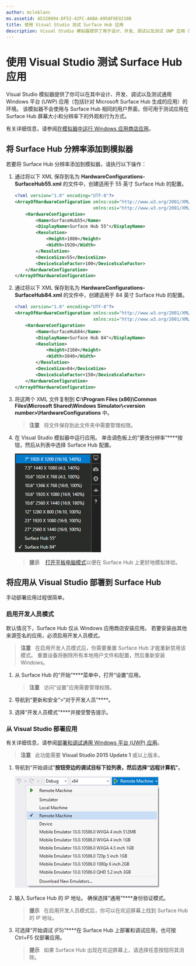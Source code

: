 ```yaml
---
author: mcleblanc
ms.assetid: A5320094-DF53-42FC-A6BA-A958F8E9210B
title: 使用 Visual Studio 测试 Surface Hub 应用
description: Visual Studio 模拟器提供了用于设计、开发、调试以及测试 UWP 应用（包括针对 Surface Hub 生成的应用）的环境。
---
```


# 使用 Visual Studio 测试 Surface Hub 应用
Visual Studio 模拟器提供了你可以在其中设计、开发、调试以及测试通用 Windows 平台 \(UWP\) 应用（包括针对 Microsoft Surface Hub 生成的应用）的环境。 该模拟器不会使用与 Surface Hub 相同的用户界面，但可用于测试应用在 Surface Hub 屏幕大小和分辨率下的外观和行为方式。

有关详细信息，请参阅[在模拟器中运行 Windows 应用商店应用](https://msdn.microsoft.com/library/hh441475.aspx)。

## 将 Surface Hub 分辨率添加到模拟器
若要将 Surface Hub 分辨率添加到模拟器，请执行以下操作：

1. 通过将以下 XML 保存到名为 **HardwareConfigurations-SurfaceHub55.xml** 的文件中，创建适用于 55 英寸 Surface Hub 的配置。  

    ```xml
    <?xml version="1.0" encoding="UTF-8"?>
    <ArrayOfHardwareConfiguration xmlns:xsd="http://www.w3.org/2001/XMLSchema"
                                  xmlns:xsi="http://www.w3.org/2001/XMLSchema-instance">
        <HardwareConfiguration>
            <Name>SurfaceHub55</Name>
            <DisplayName>Surface Hub 55"</DisplayName>
            <Resolution>
                <Height>1080</Height>
                <Width>1920</Width>
            </Resolution>
            <DeviceSize>55</DeviceSize>
            <DeviceScaleFactor>100</DeviceScaleFactor>
        </HardwareConfiguration>
    </ArrayOfHardwareConfiguration>
    ```

2. 通过将以下 XML 保存到名为 **HardwareConfigurations-SurfaceHub84.xml** 的文件中，创建适用于 84 英寸 Surface Hub 的配置。

    ```xml
    <?xml version="1.0" encoding="UTF-8"?>
    <ArrayOfHardwareConfiguration xmlns:xsd="http://www.w3.org/2001/XMLSchema"
                                  xmlns:xsi="http://www.w3.org/2001/XMLSchema-instance">
        <HardwareConfiguration>
            <Name>SurfaceHub84</Name>
            <DisplayName>Surface Hub 84"</DisplayName>
            <Resolution>
                <Height>2160</Height>
                <Width>3840</Width>
            </Resolution>
            <DeviceSize>84</DeviceSize>
            <DeviceScaleFactor>150</DeviceScaleFactor>
        </HardwareConfiguration>
    </ArrayOfHardwareConfiguration>
    ```

3. 将这两个 XML 文件复制到 **C:\Program Files (x86)\Common Files\Microsoft Shared\Windows Simulator\\&lt;version number&gt;\HardwareConfigurations** 中。

   > **注意** &nbsp;&nbsp;将文件保存到此文件夹中需要管理权限。

4. 在 Visual Studio 模拟器中运行应用。 单击调色板上的“更改分辨率”****按钮，然后从列表中选择 Surface Hub 配置。

    ![Visual Studio 模拟器分辨率](images/vs-simulator-resolutions.png)

   > **提示** &nbsp;&nbsp; [打开平板电脑模式](http://windows.microsoft.com/windows-10/getstarted-like-a-tablet)以便在 Surface Hub 上更好地模拟体验。

## 将应用从 Visual Studio 部署到 Surface Hub
手动部署应用过程很简单。

### 启用开发人员模式
默认情况下，Surface Hub 仅从 Windows 应用商店安装应用。 若要安装由其他来源签名的应用，必须启用开发人员模式。

> **注意** &nbsp;&nbsp;在启用开发人员模式后，你需要重置 Surface Hub 才能重新禁用该模式。 重置设备将删除所有本地用户文件和配置，然后重新安装 Windows。

1. 从 Surface Hub 的“开始”****菜单中，打开“设置”应用。

   >  **注意** &nbsp;&nbsp;访问“设置”应用需要管理权限。

2. 导航到“更新和安全”&gt;“对于开发人员”****。

3. 选择“开发人员模式”****并接受警告提示。

### 从 Visual Studio 部署应用
有关详细信息，请参阅[部署和调试通用 Windows 平台 \(UWP\) 应用](https://msdn.microsoft.com/windows/uwp/debug-test-perf/deploying-and-debugging-uwp-apps)。

   > **注意** &nbsp;&nbsp;此功能需要 **Visual Studio 2015 Update 1** 或以上版本。

1. 导航到“开始调试”****按钮旁边的调试目标下拉列表，然后选择“远程计算机”****。

    <!--lcap: in your screenshot, you have local machine selected-->

   ![Visual Studio 调试目标下拉列表](images/vs-debug-target.png)

2. 输入 Surface Hub 的 IP 地址。 确保选择“通用”****身份验证模式。

   > **提示** &nbsp;&nbsp;在启用开发人员模式后，你可以在欢迎屏幕上找到 Surface Hub 的 IP 地址。

3. 可选择“开始调试 \(F5\)”****在 Surface Hub 上部署和调试应用，也可按 Ctrl+F5 仅部署应用。

   > **提示** &nbsp;&nbsp;如果 Surface Hub 出现在欢迎屏幕上，请选择任意按钮将其消除。


<!--HONumber=May16_HO2-->


